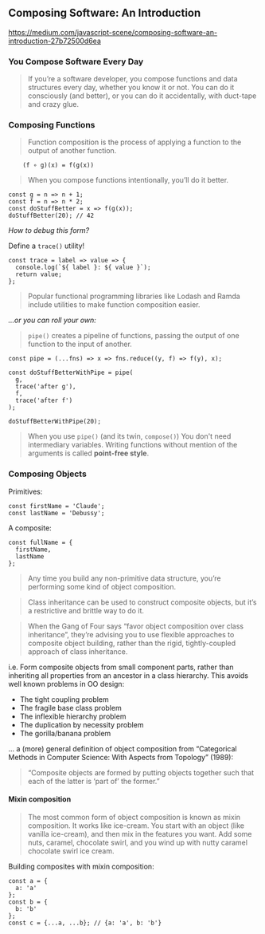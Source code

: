 ## Composing Software: An Introduction

https://medium.com/javascript-scene/composing-software-an-introduction-27b72500d6ea

### You Compose Software Every Day

> If you’re a software developer, you compose functions and data structures every day, whether you know it or not. You can do it consciously (and better), or you can do it accidentally, with duct-tape and crazy glue.

### Composing Functions

> Function composition is the process of applying a function to the output of another function.

```
    (f ∘ g)(x) = f(g(x))
```

> When you compose functions intentionally, you’ll do it better.

```
const g = n => n + 1;
const f = n => n * 2;
const doStuffBetter = x => f(g(x));
doStuffBetter(20); // 42
```

*How to debug this form?*

Define a `trace()` utility!

```
const trace = label => value => {
  console.log(`${ label }: ${ value }`);
  return value;
};
```

> Popular functional programming libraries like Lodash and Ramda include utilities to make function composition easier.

*...or you can roll your own:*

> `pipe()` creates a pipeline of functions, passing the output of one function to the input of another.

```
const pipe = (...fns) => x => fns.reduce((y, f) => f(y), x);

const doStuffBetterWithPipe = pipe(
  g,
  trace('after g'),
  f,
  trace('after f')
);

doStuffBetterWithPipe(20);
```

> When you use `pipe()` (and its twin, `compose()`) You don't need intermediary variables. Writing functions without mention of the arguments is called **point-free style**.

### Composing Objects

Primitives:

```
const firstName = 'Claude';
const lastName = 'Debussy';
```

A composite:

```
const fullName = {
  firstName,
  lastName
};
```

> Any time you build any non-primitive data structure, you’re performing some kind of object composition.

> Class inheritance can be used to construct composite objects, but it’s a restrictive and brittle way to do it.

> When the Gang of Four says “favor object composition over class inheritance”, they’re advising you to use flexible approaches to composite object building, rather than the rigid, tightly-coupled approach of class inheritance.

i.e. Form composite objects from small component parts, rather than inheriting all properties from an ancestor in a class hierarchy. This avoids well known problems in OO design:

* The tight coupling problem
* The fragile base class problem
* The inflexible hierarchy problem
* The duplication by necessity problem
* The gorilla/banana problem

... a (more) general definition of object composition from “Categorical Methods in Computer Science: With Aspects from Topology” (1989):

> “Composite objects are formed by putting objects together such that each of the latter is ‘part of’ the former.”

#### Mixin composition

> The most common form of object composition is known as mixin composition. It works like ice-cream. You start with an object (like vanilla ice-cream), and then mix in the features you want. Add some nuts, caramel, chocolate swirl, and you wind up with nutty caramel chocolate swirl ice cream.

Building composites with mixin composition:

```
const a = {
  a: 'a'
};
const b = {
  b: 'b'
};
const c = {...a, ...b}; // {a: 'a', b: 'b'}
```

